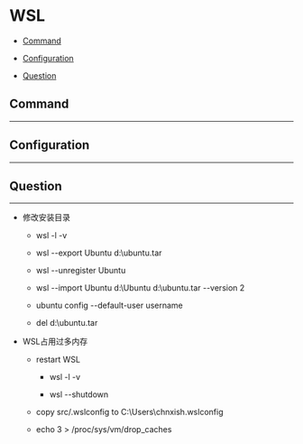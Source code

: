 # WSL

  + [Command](#command)

  + [Configuration](#configuration)

  + [Question](#question)

## Command

***

## Configuration

***

## Question

***

  + 修改安装目录

    - wsl -l -v

    - wsl --export Ubuntu d:\ubuntu.tar

    - wsl --unregister Ubuntu

    - wsl --import Ubuntu d:\Ubuntu d:\ubuntu.tar --version 2

    - ubuntu config --default-user username

    - del d:\ubuntu.tar

  + WSL占用过多内存

    - restart WSL

      - wsl -l -v

      - wsl --shutdown

    - copy src/.wslconfig to C:\Users\chnxish\.wslconfig

    - echo 3 > /proc/sys/vm/drop_caches

    
